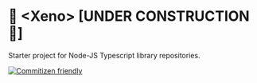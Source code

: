# :hammer: \<Xeno\> [UNDER CONSTRUCTION :hammer:]

Starter project for Node-JS Typescript library repositories.

[![Commitizen friendly](https://img.shields.io/badge/commitizen-friendly-brightgreen.svg)](http://commitizen.github.io/cz-cli/)
